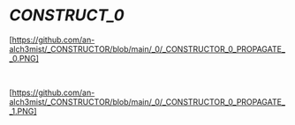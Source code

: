 
# _CONSTRUCT_0_

[https://github.com/an-alch3mist/_CONSTRUCTOR/blob/main/_0/_CONSTRUCTOR_0_PROPAGATE__0.PNG]

<br>

[https://github.com/an-alch3mist/_CONSTRUCTOR/blob/main/_0/_CONSTRUCTOR_0_PROPAGATE__1.PNG]
